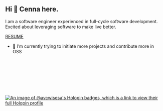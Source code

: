 ## Hi 👋 Cenna here.

I am a software engineer experienced in full-cycle software development. Excited about leveraging software to make live better.

[RESUME](https://docs.google.com/document/d/1KgUD9ePV3S-O4OJxwDUBgUOW3IUdvpDgxFIr-37LTZI/edit?usp=sharing)

- 🌱 I’m currently trying to initiate more projects and contribute more in OSS  
  
  
<!---<a href="https://github.com/anuraghazra/github-readme-stats">
  <img align="center" src="https://github-readme-stats.vercel.app/api?username=avcwisesa&show_icons=true&theme=radical&hide=commits&line_height=24&card_width=300" />
</a>
<a href="https://github.com/anuraghazra/convoychat">
  <img align="center" src="https://github-readme-stats.vercel.app/api/top-langs/?username=avcwisesa&layout=compact&langs_count=6&theme=radical&hide=stylus,handlebars,html&card_width=300" />
</a>--->


<br>
<br>
<br>
<br>
<br>
<br>
  


[![An image of @avcwisesa's Holopin badges, which is a link to view their full Holopin profile](https://holopin.me/avcwisesa)](https://holopin.io/@avcwisesa)
<!---
avcwisesa/avcwisesa is a ✨ special ✨ repository because its `README.md` (this file) appears on your GitHub profile.
You can click the Preview link to take a look at your changes.
--->
